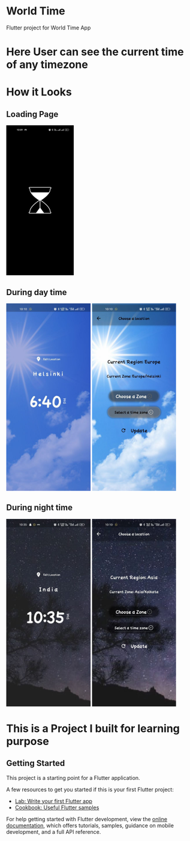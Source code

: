 # World Time

Flutter project for World Time App
<h1> Here User can see the current time of any timezone</h1>

<!-- <a href="./build/app/outputs/apk/release/app-armeabi-v7a-release.apk" download="World Time">Download</a> -->

# How it Looks

<h2>Loading Page</h2>
<img src="./screenshots/loading.jpg" height="400">

<br/>
<h2>During day time</h2>
<img src="./screenshots/daypage.jpg" height="500">
<img src="./screenshots/chooseday.jpg" height="500">

<br/>
<h2>During night time</h2>
<img src="./screenshots/nightpage.jpg" height="500">
<img src="./screenshots/choosenight.jpg" height="500">

<h1> This is a Project I built for learning purpose</h1>

## Getting Started

This project is a starting point for a Flutter application.

A few resources to get you started if this is your first Flutter project:

- [Lab: Write your first Flutter app](https://docs.flutter.dev/get-started/codelab)
- [Cookbook: Useful Flutter samples](https://docs.flutter.dev/cookbook)

For help getting started with Flutter development, view the
[online documentation](https://docs.flutter.dev/), which offers tutorials,
samples, guidance on mobile development, and a full API reference.
